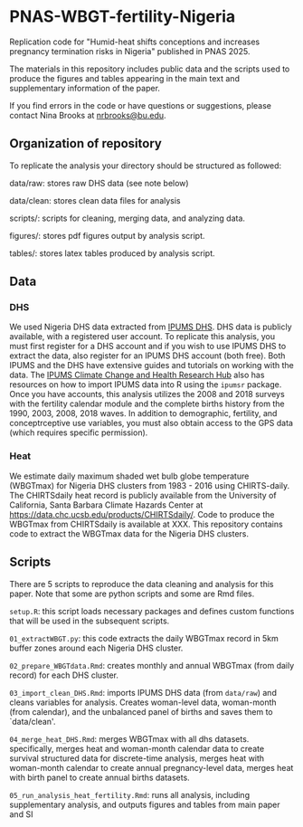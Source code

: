 # PNAS-WBGT-fertility-Nigeria
Replication code for "Humid-heat shifts conceptions and increases pregnancy termination risks in Nigeria" published in PNAS 2025.

The materials in this repository includes public data and the scripts used to produce the figures and tables appearing in the main text and supplementary information of the paper.

If you find errors in the code or have questions or suggestions, please contact Nina Brooks at nrbrooks@bu.edu.

## Organization of repository
To replicate the analysis your directory should be structured as followed:

data/raw: stores raw DHS data (see note below)

data/clean: stores clean data files for analysis

scripts/: scripts for cleaning, merging data, and analyzing data.

figures/: stores pdf figures output by analysis script.

tables/: stores latex tables produced by analysis script.

## Data
### DHS
We used Nigeria DHS data extracted from [IPUMS DHS](https://www.idhsdata.org/idhs/). DHS data is publicly available, with a registered user account. To replicate this analysis, you must first register for a DHS account and if you wish to use IPUMS DHS to extract the data, also register for an IPUMS DHS account (both free). Both IPUMS and the DHS have extensive guides and tutorials on working with the data. The [IPUMS Climate Change and Health Research Hub](https://tech.popdata.org/dhs-research-hub/) also has resources on how to import IPUMS  data into R using the `ipumsr` package. Once you have accounts, this analysis utilizes the 2008 and 2018 surveys with the fertility calendar module and the complete births history from the 1990, 2003, 2008, 2018 waves. In addition to demographic, fertility, and conceptrceptive use variables, you must also obtain access to the GPS data (which requires specific permission). 

### Heat
We estimate daily maximum shaded wet bulb globe temperature (WBGTmax) for Nigeria DHS clusters from 1983 - 2016 using CHIRTS-daily. The CHIRTSdaily heat record is publicly available from the University of California, Santa Barbara Climate Hazards Center at https://data.chc.ucsb.edu/products/CHIRTSdaily/. Code to produce the WBGTmax from CHIRTSdaily is available at XXX. This repository contains code to extract the WBGTmax data for the Nigeria DHS clusters.

## Scripts
There are 5 scripts to reproduce the data cleaning and analysis for this paper. Note that some are python scripts and some are Rmd files.

`setup.R`: this script loads necessary packages and defines custom functions that will be used in the subsequent scripts.

`01_extractWBGT.py`: this code extracts the daily WBGTmax record in 5km buffer zones around each Nigeria DHS cluster.

`02_prepare_WBGTdata.Rmd`: creates monthly and annual WBGTmax (from daily record) for each DHS cluster.

`03_import_clean_DHS.Rmd`: imports IPUMS DHS data (from `data/raw`) and cleans variables for analysis. Creates woman-level data, woman-month (from calendar), and the unbalanced panel of births and saves them to `data/clean'.

`04_merge_heat_DHS.Rmd`: merges WBGTmax with all dhs datasets. specifically, merges heat and woman-month calendar data to create survival structured data for discrete-time analysis, merges heat with woman-month calendar to create annual pregnancy-level data, merges heat with birth panel to create annual births datasets.

`05_run_analysis_heat_fertility.Rmd`: runs all analysis, including supplementary analysis, and outputs figures and tables from main paper and SI
